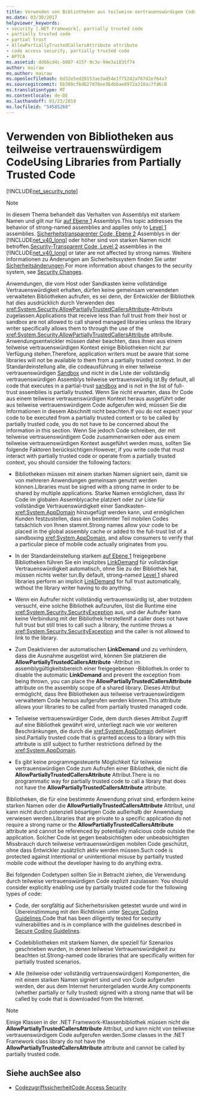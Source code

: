 ```yaml
---
title: Verwenden von Bibliotheken aus teilweise vertrauenswürdigem Code
ms.date: 03/30/2017
helpviewer_keywords:
- security [.NET Framework], partially trusted code
- partially trusted code
- partial trust
- AllowPartiallyTrustedCallersAttribute attribute
- code access security, partially trusted code
- APTCA
ms.assetid: dd66cd4c-b087-415f-9c3e-94e3a1835f74
author: mairaw
ms.author: mairaw
ms.openlocfilehash: 6d32e5ed28153ae3ad54e1f75242a767d2e764a7
ms.sourcegitcommit: 6b308cf6d627d78ee36dbbae8972a310ac7fd6c8
ms.translationtype: MT
ms.contentlocale: de-DE
ms.lasthandoff: 01/23/2019
ms.locfileid: "54585268"
---
```

# <a name="using-libraries-from-partially-trusted-code"></a><span data-ttu-id="c9b5a-102">Verwenden von Bibliotheken aus teilweise vertrauenswürdigem Code</span><span class="sxs-lookup"><span data-stu-id="c9b5a-102">Using Libraries from Partially Trusted Code</span></span>
[!INCLUDE[net_security_note](../../../includes/net-security-note-md.md)]  
  
> [!NOTE]
>  <span data-ttu-id="c9b5a-103">In diesem Thema behandelt das Verhalten von Assemblys mit starkem Namen und gilt nur für [auf Ebene 1](../../../docs/framework/misc/security-transparent-code-level-1.md) Assemblys.</span><span class="sxs-lookup"><span data-stu-id="c9b5a-103">This topic addresses the behavior of strong-named assemblies and applies only to [Level 1](../../../docs/framework/misc/security-transparent-code-level-1.md) assemblies.</span></span> <span data-ttu-id="c9b5a-104">[Sicherheitstransparenter Code, Ebene 2](../../../docs/framework/misc/security-transparent-code-level-2.md) Assemblys in der [!INCLUDE[net_v40_long](../../../includes/net-v40-long-md.md)] oder höher sind von starken Namen nicht betroffen.</span><span class="sxs-lookup"><span data-stu-id="c9b5a-104">[Security-Transparent Code, Level 2](../../../docs/framework/misc/security-transparent-code-level-2.md) assemblies in the [!INCLUDE[net_v40_long](../../../includes/net-v40-long-md.md)] or later are not affected by strong names.</span></span> <span data-ttu-id="c9b5a-105">Weitere Informationen zu Änderungen am Sicherheitssystem finden Sie unter [Sicherheitsänderungen](../../../docs/framework/security/security-changes.md).</span><span class="sxs-lookup"><span data-stu-id="c9b5a-105">For more information about changes to the security system, see [Security Changes](../../../docs/framework/security/security-changes.md).</span></span>  
  
 <span data-ttu-id="c9b5a-106">Anwendungen, die vom Host oder Sandkasten keine vollständige Vertrauenswürdigkeit erhalten, dürfen keine gemeinsam verwendeten verwalteten Bibliotheken aufrufen, es sei denn, der Entwickler der Bibliothek hat dies ausdrücklich durch Verwenden des <xref:System.Security.AllowPartiallyTrustedCallersAttribute>-Attributs zugelassen.</span><span class="sxs-lookup"><span data-stu-id="c9b5a-106">Applications that receive less than full trust from their host or sandbox are not allowed to call shared managed libraries unless the library writer specifically allows them to through the use of the <xref:System.Security.AllowPartiallyTrustedCallersAttribute> attribute.</span></span> <span data-ttu-id="c9b5a-107">Anwendungsentwickler müssen daher beachten, dass ihnen aus einem teilweise vertrauenswürdigen Kontext einige Bibliotheken nicht zur Verfügung stehen.</span><span class="sxs-lookup"><span data-stu-id="c9b5a-107">Therefore, application writers must be aware that some libraries will not be available to them from a partially trusted context.</span></span> <span data-ttu-id="c9b5a-108">In der Standardeinstellung alle, die codeausführung in einer teilweise vertrauenswürdigen [Sandbox](../../../docs/framework/misc/how-to-run-partially-trusted-code-in-a-sandbox.md) und nicht in die Liste der vollständig vertrauenswürdigen Assemblys teilweise vertrauenswürdig ist.</span><span class="sxs-lookup"><span data-stu-id="c9b5a-108">By default, all code that executes in a partial-trust [sandbox](../../../docs/framework/misc/how-to-run-partially-trusted-code-in-a-sandbox.md) and is not in the list of full-trust assemblies is partially trusted.</span></span> <span data-ttu-id="c9b5a-109">Wenn Sie nicht erwarten, dass Ihr Code aus einem teilweise vertrauenswürdigen Kontext heraus ausgeführt oder aus teilweise vertrauenswürdigem Code aufgerufen wird, müssen Sie die Informationen in diesem Abschnitt nicht beachten.</span><span class="sxs-lookup"><span data-stu-id="c9b5a-109">If you do not expect your code to be executed from a partially trusted context or to be called by partially trusted code, you do not have to be concerned about the information in this section.</span></span> <span data-ttu-id="c9b5a-110">Wenn Sie jedoch Code schreiben, der mit teilweise vertrauenswürdigem Code zusammenwirken oder aus einem teilweise vertrauenswürdigen Kontext ausgeführt werden muss, sollten Sie folgende Faktoren berücksichtigen:</span><span class="sxs-lookup"><span data-stu-id="c9b5a-110">However, if you write code that must interact with partially trusted code or operate from a partially trusted context, you should consider the following factors:</span></span>  
  
-   <span data-ttu-id="c9b5a-111">Bibliotheken müssen mit einem starken Namen signiert sein, damit sie von mehreren Anwendungen gemeinsam genutzt werden können.</span><span class="sxs-lookup"><span data-stu-id="c9b5a-111">Libraries must be signed with a strong name in order to be shared by multiple applications.</span></span> <span data-ttu-id="c9b5a-112">Starke Namen ermöglichen, dass Ihr Code im globalen Assemblycache platziert oder zur Liste für vollständige Vertrauenswürdigkeit einer Sandkasten-<xref:System.AppDomain> hinzugefügt werden kann, und ermöglichen Kunden festzustellen, dass ein bestimmter Teil mobilen Codes tatsächlich von Ihnen stammt.</span><span class="sxs-lookup"><span data-stu-id="c9b5a-112">Strong names allow your code to be placed in the global assembly cache or added to the full-trust list of a sandboxing <xref:System.AppDomain>, and allow consumers to verify that a particular piece of mobile code actually originates from you.</span></span>  
  
-   <span data-ttu-id="c9b5a-113">In der Standardeinstellung starkem [auf Ebene 1](../../../docs/framework/misc/security-transparent-code-level-1.md) freigegebene Bibliotheken führen Sie ein implizites [LinkDemand](../../../docs/framework/misc/link-demands.md) für vollständige Vertrauenswürdigkeit automatisch, ohne Sie zu der Bibliothek hat, müssen nichts weiter tun.</span><span class="sxs-lookup"><span data-stu-id="c9b5a-113">By default, strong-named [Level 1](../../../docs/framework/misc/security-transparent-code-level-1.md) shared libraries perform an implicit [LinkDemand](../../../docs/framework/misc/link-demands.md) for full trust automatically, without the library writer having to do anything.</span></span>  
  
-   <span data-ttu-id="c9b5a-114">Wenn ein Aufrufer nicht vollständig vertrauenswürdig ist, aber trotzdem versucht, eine solche Bibliothek aufzurufen, löst die Runtime eine <xref:System.Security.SecurityException> aus, und der Aufrufer kann keine Verbindung mit der Bibliothek herstellen</span><span class="sxs-lookup"><span data-stu-id="c9b5a-114">If a caller does not have full trust but still tries to call such a library, the runtime throws a <xref:System.Security.SecurityException> and the caller is not allowed to link to the library.</span></span>  
  
-   <span data-ttu-id="c9b5a-115">Zum Deaktivieren der automatischen **LinkDemand** und zu verhindern, dass die Ausnahme ausgelöst wird, können Sie platzieren die **AllowPartiallyTrustedCallersAttribute** -Attribut im assemblygültigkeitsbereich einer freigegebenen -Bibliothek.</span><span class="sxs-lookup"><span data-stu-id="c9b5a-115">In order to disable the automatic **LinkDemand** and prevent the exception from being thrown, you can place the **AllowPartiallyTrustedCallersAttribute** attribute on the assembly scope of a shared library.</span></span> <span data-ttu-id="c9b5a-116">Dieses Attribut ermöglicht, dass Ihre Bibliotheken aus teilweise vertrauenswürdigem verwaltetem Code heraus aufgerufen werden können.</span><span class="sxs-lookup"><span data-stu-id="c9b5a-116">This attribute allows your libraries to be called from partially trusted managed code.</span></span>  
  
-   <span data-ttu-id="c9b5a-117">Teilweise vertrauenswürdiger Code, dem durch dieses Attribut Zugriff auf eine Bibliothek gewährt wird, unterliegt nach wie vor weiteren Beschränkungen, die durch die <xref:System.AppDomain> definiert sind.</span><span class="sxs-lookup"><span data-stu-id="c9b5a-117">Partially trusted code that is granted access to a library with this attribute is still subject to further restrictions defined by the <xref:System.AppDomain>.</span></span>  
  
-   <span data-ttu-id="c9b5a-118">Es gibt keine programmgesteuerte Möglichkeit für teilweise vertrauenswürdigen Code zum Aufrufen einer Bibliothek, die nicht die **AllowPartiallyTrustedCallersAttribute** Attribut.</span><span class="sxs-lookup"><span data-stu-id="c9b5a-118">There is no programmatic way for partially trusted code to call a library that does not have the **AllowPartiallyTrustedCallersAttribute** attribute.</span></span>  
  
 <span data-ttu-id="c9b5a-119">Bibliotheken, die für eine bestimmte Anwendung privat sind, erfordern keine starken Namen oder die **AllowPartiallyTrustedCallersAttribute** Attribut, und kann nicht durch potenziell bösartigen Code außerhalb der Anwendung verwiesen werden.</span><span class="sxs-lookup"><span data-stu-id="c9b5a-119">Libraries that are private to a specific application do not require a strong name or the **AllowPartiallyTrustedCallersAttribute** attribute and cannot be referenced by potentially malicious code outside the application.</span></span> <span data-ttu-id="c9b5a-120">Solcher Code ist gegen beabsichtigten oder unbeabsichtigten Missbrauch durch teilweise vertrauenswürdigen mobilen Code geschützt, ohne dass Entwickler zusätzlich aktiv werden müssen.</span><span class="sxs-lookup"><span data-stu-id="c9b5a-120">Such code is protected against intentional or unintentional misuse by partially trusted mobile code without the developer having to do anything extra.</span></span>  
  
 <span data-ttu-id="c9b5a-121">Bei folgenden Codetypen sollten Sie in Betracht ziehen, die Verwendung durch teilweise vertrauenswürdigen Code explizit zuzulassen: </span><span class="sxs-lookup"><span data-stu-id="c9b5a-121">You should consider explicitly enabling use by partially trusted code for the following types of code:</span></span>  
  
-   <span data-ttu-id="c9b5a-122">Code, der sorgfältig auf Sicherheitsrisiken getestet wurde und wird in Übereinstimmung mit den Richtlinien unter [Secure Coding Guidelines](../../../docs/standard/security/secure-coding-guidelines.md).</span><span class="sxs-lookup"><span data-stu-id="c9b5a-122">Code that has been diligently tested for security vulnerabilities and is in compliance with the guidelines described in [Secure Coding Guidelines](../../../docs/standard/security/secure-coding-guidelines.md).</span></span>  
  
-   <span data-ttu-id="c9b5a-123">Codebibliotheken mit starkem Namen, die speziell für Szenarios geschrieben wurden, in denen teilweise Vertrauenswürdigkeit zu beachten ist.</span><span class="sxs-lookup"><span data-stu-id="c9b5a-123">Strong-named code libraries that are specifically written for partially trusted scenarios.</span></span>  
  
-   <span data-ttu-id="c9b5a-124">Alle (teilweise oder vollständig vertrauenswürdigen) Komponenten, die mit einem starken Namen signiert sind und von Code aufgerufen werden, der aus dem Internet heruntergeladen wurde.</span><span class="sxs-lookup"><span data-stu-id="c9b5a-124">Any components (whether partially or fully trusted) signed with a strong name that will be called by code that is downloaded from the Internet.</span></span>  
  
> [!NOTE]
>  <span data-ttu-id="c9b5a-125">Einige Klassen in der .NET Framework-Klassenbibliothek müssen nicht die **AllowPartiallyTrustedCallersAttribute** Attribut, und kann nicht von teilweise vertrauenswürdigem Code aufgerufen werden.</span><span class="sxs-lookup"><span data-stu-id="c9b5a-125">Some classes in the .NET Framework class library do not have the **AllowPartiallyTrustedCallersAttribute** attribute and cannot be called by partially trusted code.</span></span>  
  
## <a name="see-also"></a><span data-ttu-id="c9b5a-126">Siehe auch</span><span class="sxs-lookup"><span data-stu-id="c9b5a-126">See also</span></span>
- [<span data-ttu-id="c9b5a-127">Codezugriffssicherheit</span><span class="sxs-lookup"><span data-stu-id="c9b5a-127">Code Access Security</span></span>](../../../docs/framework/misc/code-access-security.md)
